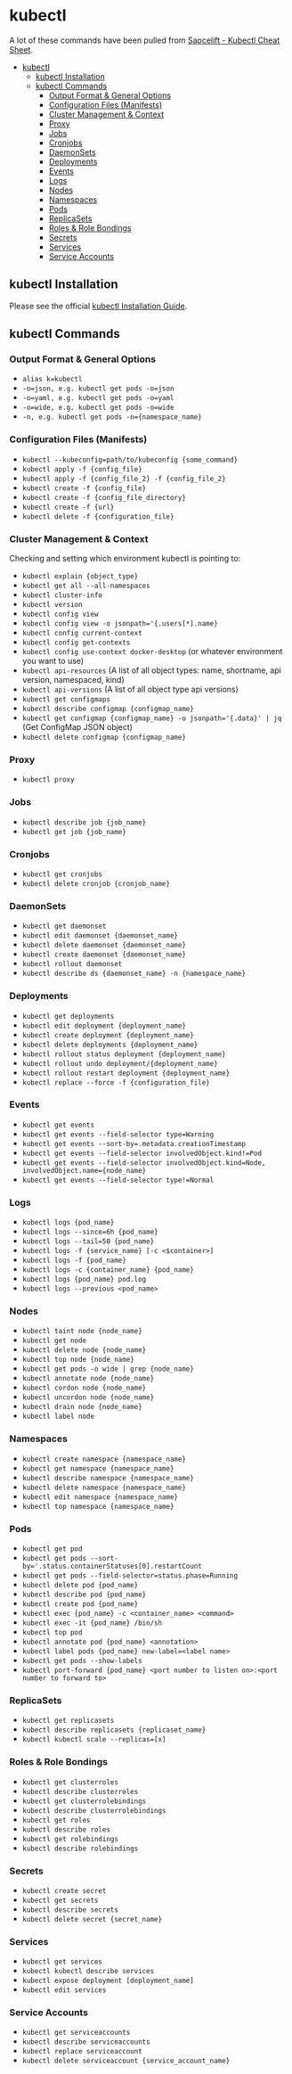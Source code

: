 # kubectl

A lot of these commands have been pulled from [Sapcelift - Kubectl Cheat Sheet](https://spacelift.io/blog/kubernetes-cheat-sheet#events).

- [kubectl](#kubectl)
  - [kubectl Installation](#kubectl-installation)
  - [kubectl Commands](#kubectl-commands)
    - [Output Format \& General Options](#output-format--general-options)
    - [Configuration Files (Manifests)](#configuration-files-manifests)
    - [Cluster Management \& Context](#cluster-management--context)
    - [Proxy](#proxy)
    - [Jobs](#jobs)
    - [Cronjobs](#cronjobs)
    - [DaemonSets](#daemonsets)
    - [Deployments](#deployments)
    - [Events](#events)
    - [Logs](#logs)
    - [Nodes](#nodes)
    - [Namespaces](#namespaces)
    - [Pods](#pods)
    - [ReplicaSets](#replicasets)
    - [Roles \& Role Bondings](#roles--role-bondings)
    - [Secrets](#secrets)
    - [Services](#services)
    - [Service Accounts](#service-accounts)

## kubectl Installation

Please see the official [kubectl Installation Guide](https://kubernetes.io/docs/tasks/tools/).

## kubectl Commands

### Output Format & General Options

* ```alias k=kubectl```
* ```-o=json, e.g. kubectl get pods -o=json```
* ```-o=yaml, e.g. kubectl get pods -o=yaml```
* ```-o=wide, e.g. kubectl get pods -o=wide```
* ```-n, e.g. kubectl get pods -n={namespace_name}```

### Configuration Files (Manifests)

* ```kubectl --kubeconfig=path/to/kubeconfig {some_command}```
* ```kubectl apply -f {config_file}```
* ```kubectl apply -f {config_file_2} -f {config_file_2}```
* ```kubectl create -f {config_file}```
* ```kubectl create -f {config_file_directory}```
* ```kubectl create -f {url}```
* ```kubectl delete -f {configuration_file}```
  
### Cluster Management & Context

Checking and setting which environment kubectl is pointing to:

* ```kubectl explain {object_type}```
* ```kubectl get all --all-namespaces```
* ```kubectl cluster-info```
* ```kubectl version```
* ```kubectl config view```
* ```kubectl config view -o jsonpath='{.users[*].name}```
* ```kubectl config current-context```
* ```kubectl config get-contexts```
* ```kubectl config use-context docker-desktop``` (or whatever environment you want to use)
* ```kubectl api-resources``` (A list of all object types: name, shortname, api version, namespaced, kind)
* ```kubectl api-versions``` (A list of all object type api versions)
* ```kubectl get configmaps```
* ```kubectl describe configmap {configmap_name}```
* ```kubectl get configmap {configmap_name} -o jsonpath='{.data}' | jq``` (Get ConfigMap JSON object)
* ```kubectl delete configmap {configmap_name}```

### Proxy

* ```kubectl proxy```

### Jobs

* ```kubectl describe job {job_name}```
* ```kubectl get job {job_name}```

### Cronjobs

* ```kubectl get cronjobs```
* ```kubectl delete cronjob {cronjob_name}```

### DaemonSets

* ```kubectl get daemonset```
* ```kubectl edit daemonset {daemonset_name}```
* ```kubectl delete daemonset {daemonset_name}```
* ```kubectl create daemonset {daemonset_name}```
* ```kubectl rollout daemonset```
* ```kubectl describe ds {daemonset_name} -n {namespace_name}```

### Deployments

* ```kubectl get deployments```
* ```kubectl edit deployment {deployment_name}```
* ```kubectl create deployment {deployment_name}```
* ```kubectl delete deployments {deployment_name}```
* ```kubectl rollout status deployment {deployment_name}```
* ```kubectl rollout undo deployment/{deployment_name}```
* ```kubectl rollout restart deployment {deployment_name}```
* ```kubectl replace --force -f {configuration_file}```

### Events

* ```kubectl get events```
* ```kubectl get events --field-selector type=Warning```
* ```kubectl get events --sort-by=.metadata.creationTimestamp```
* ```kubectl get events --field-selector involvedObject.kind!=Pod```
* ```kubectl get events --field-selector involvedObject.kind=Node, involvedObject.name={node_name}```
* ```kubectl get events --field-selector type!=Normal```

### Logs

* ```kubectl logs {pod_name}```
* ```kubectl logs --since=6h {pod_name}```
* ```kubectl logs --tail=50 {pod_name}```
* ```kubectl logs -f {service_name} [-c <$container>]```
* ```kubectl logs -f {pod_name}```
* ```kubectl logs -c {container_name} {pod_name} ```
* ```kubectl logs {pod_name} pod.log```
* ```kubectl logs --previous <pod_name>```

### Nodes

* ```kubectl taint node {node_name}```
* ```kubectl get node```
* ```kubectl delete node {node_name}```
* ```kubectl top node {node_name}```
* ```kubectl get pods -o wide | grep {node_name}```
* ```kubectl annotate node {node_name}```
* ```kubectl cordon node {node_name}```
* ```kubectl uncordon node {node_name}```
* ```kubectl drain node {node_name}```
* ```kubectl label node```

### Namespaces

* ```kubectl create namespace {namespace_name}```
* ```kubectl get namespace {namespace_name}```
* ```kubectl describe namespace {namespace_name}```
* ```kubectl delete namespace {namespace_name}```
* ```kubectl edit namespace {namespace_name}```
* ```kubectl top namespace {namespace_name}```

### Pods

* ```kubectl get pod```
* ```kubectl get pods --sort-by='.status.containerStatuses[0].restartCount```
* ```kubectl get pods --field-selector=status.phase=Running```
* ```kubectl delete pod {pod_name}```
* ```kubectl describe pod {pod_name}```
* ```kubectl create pod {pod_name}```
* ```kubectl exec {pod_name} -c <container_name> <command>```
* ```kubectl exec -it {pod_name} /bin/sh```
* ```kubectl top pod```
* ```kubectl annotate pod {pod_name} <annotation>```
* ```kubectl label pods {pod_name} new-label=<label name>```
* ```kubectl get pods --show-labels```
* ```kubectl port-forward {pod_name} <port number to listen on>:<port number to forward to>```

### ReplicaSets

* ```kubectl get replicasets```
* ```kubectl describe replicasets {replicaset_name}```
* ```kubectl kubectl scale --replicas=[x]```

### Roles & Role Bondings

* ```kubectl get clusterroles```
* ```kubectl describe clusterroles```
* ```kubectl get clusterrolebindings```
* ```kubectl describe clusterrolebindings```
* ```kubectl get roles```
* ```kubectl describe roles```
* ```kubectl get rolebindings```
* ```kubectl describe rolebindings```

### Secrets

* ```kubectl create secret```
* ```kubectl get secrets```
* ```kubectl describe secrets```
* ```kubectl delete secret {secret_name}```

### Services

* ```kubectl get services```
* ```kubectl kubectl describe services```
* ```kubectl expose deployment [deployment_name]```
* ```kubectl edit services```

### Service Accounts

* ```kubectl get serviceaccounts```
* ```kubectl describe serviceaccounts```
* ```kubectl replace serviceaccount```
* ```kubectl delete serviceaccount {service_account_name}```




 



